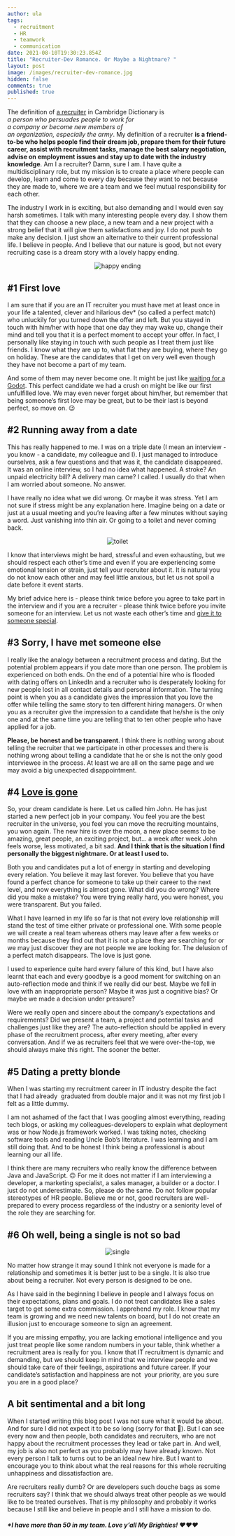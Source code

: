 ```yaml
---
author: ula
tags:
  - recruitment
  - HR
  - teamwork
  - communication
date: 2021-08-10T19:30:23.854Z
title: "Recruiter-Dev Romance. Or Maybe a Nightmare? "
layout: post
image: /images/recruiter-dev-romance.jpg
hidden: false
comments: true
published: true
---
```

The definition of [a recruiter](https://dictionary.cambridge.org/dictionary/english/persuade) in Cambridge Dictionary is *a person who persuades people to work for a company or become new members of an organization, especially the army*. My definition of a recruiter **is a friend-to-be who helps people find their dream job, prepare them for their future career, assist with  recruitment tasks, manage the best salary negotiation, advise on employment issues and stay up to date with the industry knowledge**. Am I a recruiter? Damn, sure I am. I have quite a multidisciplinary role, but my mission is to create a place where people can develop, learn and come to every day because they want to not because they are made to, where we are a team and we feel mutual responsibility for each other. 

The industry I work in is exciting, but also demanding and I would even say harsh sometimes. I talk with many interesting people every day. I show them that they can choose a new place, a new team and a new project with a strong belief that it will give them satisfactions and joy. I do not push to make any decision. I just show an alternative to their current professional life. I believe in people. And I believe that our nature is good, but not every recruiting case is a dream story with a lovely happy ending.

<div style="text-align:center" markdown="1">
<img src="/images/happy ending gif.gif" alt="happy ending")
</div>
<div style="text-align:left">

## #1 First love

I am sure that if you are an IT recruiter you must have met at least once in your life a talented, clever and hilarious dev* (so called a perfect match) who unluckily for you turned down the offer and left. But you stayed in touch with him/her with hope that one day they may wake up, change their mind and tell you that it is a perfect moment to accept your offer. In fact, I personally like staying in touch with such people as I treat them just like friends. I know what they are up to, what flat they are buying, where they go on holiday. These are the candidates that I get on very well even though they have not become a part of my team.

And some of them may never become one. It might be just like [waiting for a Godot](https://en.wikipedia.org/wiki/Waiting_for_Godot). [](https://en.wikipedia.org/wiki/Waiting_for_Godot) This perfect candidate we had a crush on might be like our first unfulfilled love. We may even never forget about him/her, but remember that being someone’s first love may be great, but to be their last is beyond perfect, so move on. 😉

## #2 Running away from a date

This has really happened to me. I was on a triple date (I mean an interview - you know - a candidate, my colleague and I). I just managed to introduce ourselves, ask a few questions and that was it, the candidate disappeared. It was an online interview, so I had no idea what happened. A stroke? An unpaid electricity bill? A delivery man came? I called. I usually do that when I am worried about someone. No answer. 

I have really no idea what we did wrong. Or maybe it was stress. Yet I am not sure if stress might be any explanation here. Imagine being on a date or just at a usual meeting and you’re leaving after a few minutes without saying a word. Just vanishing into thin air. Or going to a toilet and never coming back. 

<div style="text-align:center" markdown="1">
<img src="/images/toilet.gif" alt="toilet")
</div>
<div style="text-align:left">

I know that interviews might be hard, stressful and even exhausting, but we should respect each other’s time and even if you are experiencing some emotional tension or strain, just tell your recruiter about it. It is natural you do not know each other and may feel little anxious, but let us not spoil a date before it event starts.

My brief advice here is - please think twice before you agree to take part in the interview and if you are a recruiter - please think twice before you invite someone for an interview. Let us not waste each other’s time and [give it to someone special](https://www.youtube.com/watch?v=E8gmARGvPlI). 

## #3 Sorry, I have met someone else

I really like the analogy between a recruitment process and dating. But the potential problem appears if you date more than one person. The problem is experienced on both ends. On the end of a potential hire who is flooded with dating offers on LinkedIn and a recruiter who is desperately looking for new people lost in all contact details and personal information. The turning point is when you as a candidate gives the impression that you love the offer while telling the same story to ten different hiring managers. Or when you as a recruiter give the impression to a candidate that he/she is the only one and at the same time you are telling that to ten other people who have applied for a job.

**Please, be honest and be transparent**. I think there is nothing wrong about telling the recruiter that we participate in other processes and there is nothing wrong about telling a candidate that he or she is not the only good interviewee in the process. At least we are all on the same page and we may avoid a big unexpected disappointment.

## #4 [Love is gone](https://www.youtube.com/watch?v=YjFmUFNSZpE)

So, your dream candidate is here. Let us called him John. He has just started a new perfect job in your company. You feel you are the best recruiter in the universe, you feel you can move the recruiting mountains, you won again. The new hire is over the moon, a new place seems to be amazing, great people, an exciting project, but… a week after week John feels worse, less motivated, a bit sad. **And I think that is the situation I find  personally the biggest nightmare. Or at least I used to.** 

Both you and candidates put a lot of energy in starting and developing every relation. You believe it may last forever. You believe that you have found a perfect chance for someone to take up their career to the next level, and now everything is almost gone. What did you do wrong? Where did you make a mistake? You were trying really hard, you were honest, you were transparent. But you failed. 

What I have learned in my life so far is that not every love relationship will stand the test of time either private or professional one. With some people we will create a real team whereas others may leave after a few weeks or months because they find out that it is not a place they are searching for or we may just discover they are not people we are looking for. The delusion of a perfect match disappears. The love is just gone. 

I used to experience quite hard every failure of this kind, but I have also learnt that each and every goodbye is a good moment for switching on an auto-reflection mode and think if we really did our best. Maybe we fell in love with an inappropriate person? Maybe it was just a cognitive bias? Or maybe we made a decision under pressure? 

Were we really open and sincere about the company’s expectations and requirements? Did we present a team, a project and potential tasks and challenges just like they are? The auto-reflection should be applied in every phase of the recruitment process, after every meeting, after every conversation. And if we as recruiters feel that we were over-the-top, we should always make this right. The sooner the better. 

## #5 Dating a pretty blonde

When I was starting my recruitment career in IT industry despite the fact that I had already  graduated from double major and it was not my first job I felt as a little dummy. 

I am not ashamed of the fact that I was googling almost everything, reading tech blogs, or asking my colleagues-developers to explain what deployment was or how Node.js framework worked. I was taking notes, checking software tools and reading Uncle Bob’s literature. I was learning and I am still doing that. And to be honest I think being a professional is about learning our all life.

I think there are many recruiters who really know the difference between Java and JavaScript. 🙃 For me it does not matter if I am interviewing a developer, a marketing specialist, a sales manager, a builder or a doctor. I just do not underestimate. So, please do the same. Do not follow popular stereotypes of HR people. Believe me or not, good recruiters are well-prepared to every process regardless of the industry or a seniority level of the role they are searching for.

## #6 Oh well, being a single is not so bad

<div style="text-align:center" markdown="1">
<img src="/images/being single.gif" alt="single")
</div>
<div style="text-align:left">

No matter how strange it may sound I think not everyone is made for a relationship and sometimes it is better just to be a single. It is also true about being a recruiter. Not every person is designed to be one. 

As I have said in the beginning I believe in people and I always focus on their expectations, plans and goals. I do not treat candidates like a sales target to get some extra commission. I apprehend my role. I know that my team is growing and we need new talents on board, but I do not create an illusion just to encourage someone to sign an agreement. 

If you are missing empathy, you are lacking emotional intelligence and you just treat people like some random numbers in your table, think whether a recruitment area is really for you. I know that IT recruitment is dynamic and demanding, but we should keep in mind that we interview people and we should take care of their feelings, aspirations and future career. If your candidate’s satisfaction and happiness are not  your priority, are you sure you are in a good place?

## A bit sentimental and a bit long

When I started writing this blog post I was not sure what it would be about. And for sure I did not expect it to be so long (sorry for that 🥲). But I can see every now and then people, both candidates and recruiters, who are not happy about the recruitment processes they lead or take part in. And well, my job is also not perfect as you probably may have already known. Not every person I talk to turns out to be an ideal new hire. But I want to encourage you to think about what the real reasons for this whole recruiting unhappiness and dissatisfaction are. 

Are recruiters really dumb? Or are developers such douche bags as some recruiters say? I think that we should always treat other people as we would like to be treated ourselves. That is my philosophy and probably it works because I still like and believe in people and I still have a mission to do. 



###### **\*I have more than 50 in my team. Love y’all My Brighties! ❤️❤️❤️**
